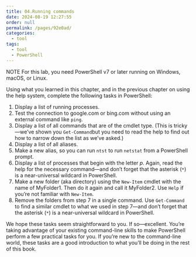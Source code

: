 ```yaml
---
title: 04.Running commands
date: 2024-08-19 12:27:55
order: null
permalink: /pages/92e0ad/
categories: 
  - tool
tags: 
  - tool
  - PowerShell
---
```


NOTE For this lab, you need PowerShell v7 or later running on Windows, macOS, or Linux.

Using what you learned in this chapter, and in the previous chapter on using the help system, complete the following tasks in PowerShell:

1. Display a list of running processes.
2. Test the connection to google.com or bing.com without using an external command like `ping`.
3. Display a list of all commands that are of the cmdlet type. (This is tricky—we’ve shown you `Get-Command`but you need to read the help to find out how to narrow down the list as we’ve asked.)
4. Display a list of all aliases.
5. Make a new alias, so you can run `ntst` to run `netstat` from a PowerShell prompt.
6. Display a list of processes that begin with the letter _p_. Again, read the help for the necessary command—and don’t forget that the asterisk (`*`) is a near-universal wildcard in PowerShell.
7. Make a new folder (aka directory) using the `New-Item` cmdlet with the name of MyFolder1. Then do it again and call it MyFolder2. Use `Help` if you’re not familiar with `New-Item`.
8. Remove the folders from step 7 in a single command. Use `Get-Command` to find a similar cmdlet to what we used in step 7—and don’t forget that the asterisk (`*`) is a near-universal wildcard in PowerShell.

We hope these tasks seem straightforward to you. If so—excellent. You’re taking advantage of your existing command-line skills to make PowerShell perform a few practical tasks for you. If you’re new to the command-line world, these tasks are a good introduction to what you’ll be doing in the rest of this book.
